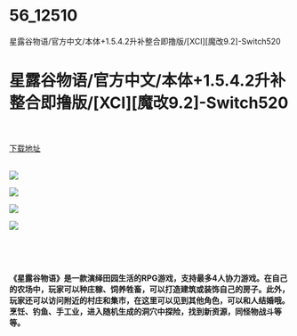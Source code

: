 # 56_12510
星露谷物语/官方中文/本体+1.5.4.2升补整合即撸版/[XCI][魔改9.2]-Switch520
# 星露谷物语/官方中文/本体+1.5.4.2升补整合即撸版/[XCI][魔改9.2]-Switch520
 <br/></br>
[下载地址](https://www.switch520.cc/article/12510 "下载地址")
<br/></br>

<p><strong><img src="https://www.switch520.cc/muke_img/upload_art_editor_20210413-1_5ff3b8719099cae9cad5e52d495e74c5.jpg"></strong></p>
<p><strong><img src="https://www.switch520.cc/muke_img/upload_art_editor_20210413-1_687e70fefd4c3e3d460a7c1c3d50df59.jpg"></strong></p>
<p><strong><img src="https://www.switch520.cc/muke_img/upload_art_editor_20210413-1_b989652415c15f57ee6dd3424d4f74d2.jpg"></strong></p>
<p><strong><img src="https://www.switch520.cc/muke_img/upload_art_editor_20210413-1_cb8851198f3b39ea52e755b5800a8c17.jpg"></strong></p>
<p>&nbsp;</p>
<p><strong>&nbsp;</strong></p>
<p><strong>《星露谷物语》是一款演绎田园生活的RPG游戏，支持最多4人协力游戏。在自己的农场中，玩家可以种庄稼、饲养牲畜，可以打造建筑或装饰自己的房子。此外，玩家还可以访问附近的村庄和集市，在这里可以见到其他角色，可以和人结婚哦。烹饪、钓鱼、手工业，进入随机生成的洞穴中探险，找到新资源，同怪物战斗等等。&nbsp;</strong></p>
<p>&nbsp;</p>
